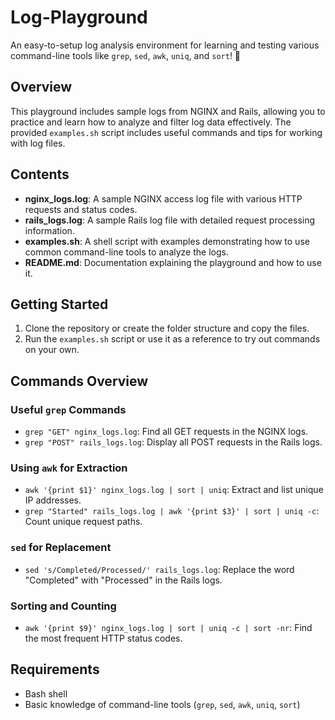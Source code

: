 # Log-Playground

An easy-to-setup log analysis environment for learning and testing various command-line tools like `grep`, `sed`, `awk`, `uniq`, and `sort`! 🎉

## Overview

This playground includes sample logs from NGINX and Rails, allowing you to practice and learn how to analyze and filter log data effectively. The provided `examples.sh` script includes useful commands and tips for working with log files.

## Contents

- **nginx_logs.log**: A sample NGINX access log file with various HTTP requests and status codes.
- **rails_logs.log**: A sample Rails log file with detailed request processing information.
- **examples.sh**: A shell script with examples demonstrating how to use common command-line tools to analyze the logs.
- **README.md**: Documentation explaining the playground and how to use it.

## Getting Started

1. Clone the repository or create the folder structure and copy the files.
2. Run the `examples.sh` script or use it as a reference to try out commands on your own.

## Commands Overview

### Useful `grep` Commands
- `grep "GET" nginx_logs.log`: Find all GET requests in the NGINX logs.
- `grep "POST" rails_logs.log`: Display all POST requests in the Rails logs.

### Using `awk` for Extraction
- `awk '{print $1}' nginx_logs.log | sort | uniq`: Extract and list unique IP addresses.
- `grep "Started" rails_logs.log | awk '{print $3}' | sort | uniq -c`: Count unique request paths.

### `sed` for Replacement
- `sed 's/Completed/Processed/' rails_logs.log`: Replace the word "Completed" with "Processed" in the Rails logs.

### Sorting and Counting
- `awk '{print $9}' nginx_logs.log | sort | uniq -c | sort -nr`: Find the most frequent HTTP status codes.

## Requirements

- Bash shell
- Basic knowledge of command-line tools (`grep`, `sed`, `awk`, `uniq`, `sort`)

